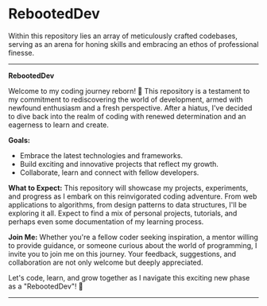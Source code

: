 # RebootedDev
Within this repository lies an array of meticulously crafted codebases, serving as an arena for honing skills and embracing an ethos of professional finesse.

---

**RebootedDev**

Welcome to my coding journey reborn! 🚀 This repository is a testament to my commitment to rediscovering the world of development, armed with newfound enthusiasm and a fresh perspective. After a hiatus, I've decided to dive back into the realm of coding with renewed determination and an eagerness to learn and create.

**Goals:**
- Embrace the latest technologies and frameworks.
- Build exciting and innovative projects that reflect my growth.
- Collaborate, learn and connect with fellow developers.

**What to Expect:**
This repository will showcase my projects, experiments, and progress as I embark on this reinvigorated coding adventure. From web applications to algorithms, from design patterns to data structures, I'll be exploring it all. Expect to find a mix of personal projects, tutorials, and perhaps even some documentation of my learning process.

**Join Me:**
Whether you're a fellow coder seeking inspiration, a mentor willing to provide guidance, or someone curious about the world of programming, I invite you to join me on this journey. Your feedback, suggestions, and collaboration are not only welcome but deeply appreciated.

Let's code, learn, and grow together as I navigate this exciting new phase as a "RebootedDev"! 🌟

---
